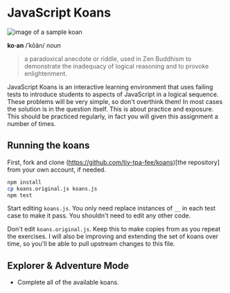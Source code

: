 # JavaScript Koans

![image of a sample koan](http://i.imgur.com/lTyWY7N.png)

**ko·an**
/ˈkōän/
_noun_
> a paradoxical anecdote or riddle, used in Zen Buddhism to demonstrate the inadequacy of logical reasoning and to provoke enlightenment.

JavaScript Koans is an interactive learning environment that uses failing tests to introduce students to aspects of JavaScript in a logical sequence. These problems will be very simple, so don't overthink them! In most cases the solution is in the question itself. This is about practice and exposure. This should be practiced regularly, in fact you will given this assignment a number of times.

## Running the koans

First, fork and clone (https://github.com/tiy-tpa-fee/koans)[the repository] from your own account, if needed.

```sh
npm install
cp koans.original.js koans.js
npm test
```

Start editing `koans.js`. You only need replace instances of `__` in each test case to make it pass. You shouldn't need to edit any other code.

Don't edit `koans.original.js`. Keep this to make copies from as you repeat the exercises. I will also be improving and extending the set of koans over time, so you'll be able to pull upstream changes to this file.

## Explorer & Adventure Mode

- Complete all of the available koans.
